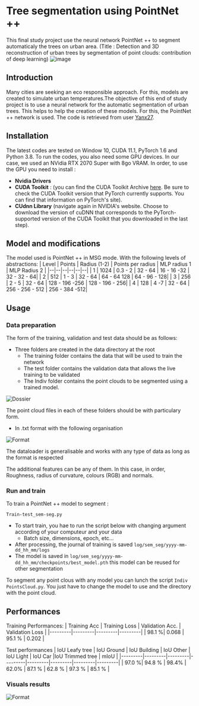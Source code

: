 # Tree segmentation using PointNet ++

This final study project use the neural network PointNet ++ to segment automaticaly the trees on urban area. (Title : Detection and 3D reconstruction of urban trees by segmentation of point clouds: contribution of deep learning)
![image](https://user-images.githubusercontent.com/79082220/129354647-7514d7ba-6e57-449b-ab15-a246ac8a3c37.png)

## Introduction 

Many cities are seeking an eco responsible approach. For this, models are created to simulate urban temperatures.The objective of this end of study project is to use a neural network for the automatic segmentation of urban trees. This helps to help the creation of these models.
For this, the PointNet ++ network is used. The code is retrieved from user [Yanx27](https://github.com/yanx27/Pointnet_Pointnet2_pytorch).

## Installation  
The latest codes are tested on Window 10, CUDA 11.1, PyTorch 1.6 and Python 3.8.
To run the codes, you also need some GPU devices. In our case, we used an NVidia RTX 2070 Super with 8go VRAM. In order, to use the GPU you need to install :

   - **Nvidia Drivers**
   - **CUDA Toolkit** : (you can find the CUDA Toolkit Archive [here](https://developer.nvidia.com/cuda-toolkit-archive). Be sure to check the CUDA Toolkit version that PyTorch currently supports. You can find that information on          PyTorch's site).
   - **CUdnn Library** (navigate again in NVIDIA's website. Choose to download the version of cuDNN that corresponds to the PyTorch-supported version of the CUDA Toolkit that you        downloaded in the last step).

## Model and modifications
The model used is PointNet ++ in MSG mode. With the following levels of abstractions: 
| Level | Points | Radius (1-2) | Points per radius | MLP radius 1 | MLP Radius 2 |
|--|--|--|--|--|--| 
| 1 |  1024 | 0.3 - 2 | 32 - 64 | 16 - 16 -32 | 32 - 32 - 64|
| 2 |  512 | 1 - 3 | 32 - 64 | 64 - 64 128 | 64 - 96 - 128|
| 3 |  256 | 2 - 5 | 32 - 64 | 128 - 196 -256 | 128 - 196 - 256|
| 4 |  128 | 4 -7  | 32 - 64 | 256 - 256 - 512 | 256 - 384 -512|

## Usage 
### Data preparation
 
The form of the training, validation and test data should be as follows:
- Three folders are created in the data directory at the root
    - The training folder contains the data that will be used to train the network 
    - The test folder contains the validation data that allows the live training to be validated 
    - The Indiv folder contains the point clouds to be segmented using a trained model. 

![Dossier](https://github.com/VictorAlteirac/PFE_Tree_segmentation-using_PointNet2/blob/main/Image/Data.PNG)

The point cloud files in each of these folders should be with particulary form. 
- In .txt format with the following organisation

![Format](https://github.com/VictorAlteirac/PFE_Tree_segmentation-using_PointNet2/blob/main/Image/TXT.PNG)

The dataloader is generalisable and works with any type of data as long as the format is respected 

The additional features can be any of them. 
In this case, in order, Roughness, radius of curvature, colours (RGB) and normals. 

### Run and train
To train a PointNet ++ model to segment : 

    Train-test_sem-seg.py
    
- To start train, you hae to run the script below with changing argument according of your computeur and your data
   - Batch size, dimensions, epoch, etc...
- After processing, the journal of training is saved ```log/sem_seg/yyyy-mm-dd_hh_mm/logs```
- The model is saved in ```log/sem_seg/yyyy-mm-dd_hh_mm/checkpoints/best_model.pth``` this model can be reused for other segmentation 

To segment any point clous with any model you can lunch the script ```Indiv PointsCloud.py```. 
You just have to change the model to use and the directory with the point cloud. 

## Performances
Training Performances: 
| Training Acc | Training Loss | Validation Acc. | Validation Loss |
|---------|---------|---------|---------| 
| 98.1 %| 0.068 | 95.1 % | 0.202 |

Test performances 
| IoU Leafy tree | IoU Ground  | IoU Building | IoU Other | IoU Light | IoU Car |IoU Trimmed tree | mIoU |
|---------|---------|---------|---------|---------|---------|---------|---------| 
| 97.0 %| 94.8 % | 98.4% | 62.0% | 87.1 % | 62.8 % | 97.3 % | 85.1 % |

### Visuals results
![Format](https://github.com/VictorAlteirac/PFE_Tree_segmentation-using_PointNet2/blob/main/Image/Image2.png)
